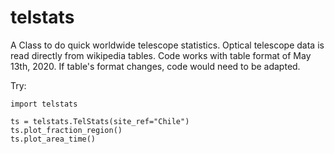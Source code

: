 # telstats
A Class to do quick worldwide telescope statistics. Optical telescope data is read directly
from wikipedia tables. Code works with table format of May 13th, 2020. If table's format changes, code would need to be adapted.

Try:

```
import telstats

ts = telstats.TelStats(site_ref="Chile")
ts.plot_fraction_region()
ts.plot_area_time()
```

